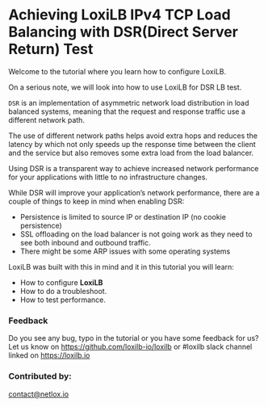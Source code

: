 #  Achieving LoxiLB IPv4 TCP Load Balancing with DSR(Direct Server Return) Test

Welcome to the tutorial where you learn how to configure LoxiLB.

On a serious note, we will look into how to use LoxiLB for DSR LB test. 

`DSR` is an implementation of asymmetric network load distribution in load balanced systems, meaning that the request and response traffic use a different network path.

The use of different network paths helps avoid extra hops and reduces the latency by which not only speeds up the response time between the client and the service but also removes some extra load from the load balancer. 

Using DSR is a transparent way to achieve increased network performance for your applications with little to no infrastructure changes.

While DSR will improve your application’s network performance, there are a couple of things to keep in mind when enabling DSR:

* Persistence is limited to source IP or destination IP (no cookie persistence)
* SSL offloading on the load balancer is not going work as they need to see both inbound and outbound traffic.
* There might be some ARP issues with some operating systems

LoxiLB was built with this in mind and it in this tutorial you will learn:

* How to configure **LoxiLB**
* How to do a troubleshoot.
* How to test performance.

### Feedback

Do you see any bug, typo in the tutorial or you have some feedback for us?
Let us know on https://github.com/loxilb-io/loxilb or #loxilb slack channel linked on https://loxilb.io

### Contributed by:
contact@netlox.io

